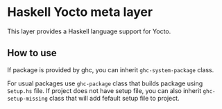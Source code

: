 # Haskell Yocto meta layer #

This layer provides a Haskell language support for Yocto.

## How to use ##

If package is provided by ghc, you can inherit `ghc-system-package` class.

For usual packages use `ghc-package` class that builds package using `Setup.hs`
file. If project does not have setup file, you can also inherit `ghc-setup-missing`
class that will add fefault setup file to project.

